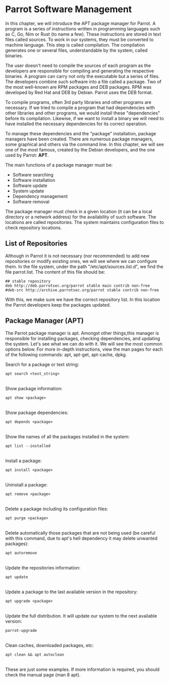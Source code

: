 # Parrot Software Management #

In this chapter, we will introduce the APT package manager for Parrot. A program is a series of instructions written in programming languages such as C, Go, Nim or Rust (to name a few). These instructions are stored in text files called sources. To work in our systems, they must be converted to machine language. This step is called compilation. The compilation generates one or several files, understandable by the system, called binaries.

The user doesn't need to compile the sources of each program as the developers are responsible for compiling and generating the respective binaries. A program can carry not only the executable but a series of files. The developers combine such software into a file called a package. Two of the most well-known are RPM packages and DEB packages. RPM was developed by Red Hat and DEB by Debian. Parrot uses the DEB format.

To compile programs, often 3rd party libraries and other programs are necessary. If we tried to compile a program that had dependencies with other libraries and other programs, we would install these "dependencies" before its compilation. Likewise, if we want to install a binary we will need to have installed the necessary dependencies for its correct operation.

To manage these dependencies and the "package" installation, package managers have been created. There are numerous package managers, some graphical and others via the command line. In this chapter, we will see one of the most famous, created by the Debian developers, and the one used by Parrot: **APT**.

The main functions of a package manager must be:

- Software searching
- Software installation
- Software update
- System update
- Dependency management
- Software removal

The package manager must check in a given location (it can be a local directory or a network address) for the availability of such software. The locations are called repositories. The system maintains configuration files to check repository locations.

## List of Repositories ##

Although in Parrot it is not necessary (nor recommended) to add new repositories or modify existing ones, we will see where we can configure them. In the file system, under the path "/etc/apt/sources.list.d", we find the file parrot.list. The content of this file should be:

	## stable repository
	deb http://deb.parrotsec.org/parrot stable main contrib non-free
	#deb-src http://archive.parrotsec.org/parrot stable contrib non-free

With this, we make sure we have the correct repository list. In this location the Parrot developers keep the packages updated.

## Package Manager (APT) ##

The Parrot package manager is apt. Amongst other things,this manager is responsible for installing packages, checking dependencies, and updating the system. Let's see what we can do with it. We will see the most common options below. For more in-depth instructions, view the man pages for each of the following commands: apt, apt-get, apt-cache, dpkg.

Search for a package or text string:

    apt search <text_string>

\
Show package information:

    apt show <package>

\
Show package dependencies:

    apt depends <package>

\
Show the names of all the packages installed in the system:

    apt list --installed
	
\
Install a package:

    apt install <package>

\
Uninstall a package:

    apt remove <package>

\
Delete a package including its configuration files:

    apt purge <package>

\
Delete automatically those packages that are not being used (be careful with this command, due to apt's hell dependency it may delete unwanted packages): 

    apt autoremove

\
Update the repositories information:

    apt update

\
Update a package to the last available version in the repository:

    apt upgrade <package>
	
\
Update the full distribution. It will update our system to the next available version:

    parrot-upgrade

\
Clean caches, downloaded packages, etc:

    apt clean && apt autoclean

\
These are just some examples. If more information is required, you should check the manual page (man 8 apt).
